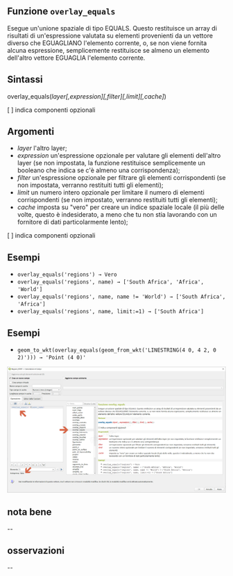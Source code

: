 ## Funzione `overlay_equals`

Esegue un'unione spaziale di tipo EQUALS. Questo restituisce un array di risultati di un'espressione valutata su elementi provenienti da un vettore diverso che EGUAGLIANO l'elemento corrente, o, se non viene fornita alcuna espressione, semplicemente restituisce se almeno un elemento dell'altro vettore EGUAGLIA l'elemento corrente.

## Sintassi

overlay_equals(_layer[,expression][,filter][,limit][,cache]_)

[ ] indica componenti opzionali

## Argomenti

* _layer_ l'altro layer;
* _expression_ un'espressione opzionale per valutare gli elementi dell'altro layer (se non impostata, la funzione restituisce semplicemente un booleano che indica se c'è almeno una corrispondenza);
* _filter_ un'espressione opzionale per filtrare gli elementi corrispondenti (se non impostata, verranno restituiti tutti gli elementi);
* _limit_ un numero intero opzionale per limitare il numero di elementi corrispondenti (se non impostato, verranno restituiti tutti gli elementi);
* _cache_ imposta su "vero" per creare un indice spaziale locale (il più delle volte, questo è indesiderato, a meno che tu non stia lavorando con un fornitore di dati particolarmente lento);

[ ] indica componenti opzionali

## Esempi

* `overlay_equals('regions') → Vero`
* `overlay_equals('regions', name) → ['South Africa', 'Africa', 'World']`
* `overlay_equals('regions', name, name != 'World') → ['South Africa', 'Africa']`
* `overlay_equals('regions', name, limit:=1) → ['South Africa']`

## Esempi

* `geom_to_wkt(overlay_equals(geom_from_wkt('LINESTRING(4 0, 4 2, 0 2)'))) → 'Point (4 0)'`

![](/img/geometria/refFunction/overlay_equals.png)

## nota bene

--

## osservazioni

--